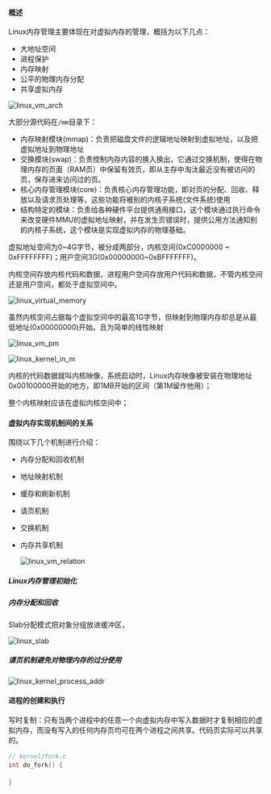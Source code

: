 #### 概述

Linux内存管理主要体现在对虚拟内存的管理，概括为以下几点：

- 大地址空间
- 进程保护
- 内存映射
- 公平的物理内存分配
- 共享虚拟内存

![linux_vm_arch](..\..\pic\linux_vm_arch.png)

大部分源代码在`/mm`目录下：

- 内存映射模块(mmap)：负责把磁盘文件的逻辑地址映射到虚拟地址，以及把虚拟地址到物理地址
- 交换模块(swap)：负责控制内存内容的换入换出，它通过交换机制，使得在物理内存的页面（RAM页）中保留有效页，即从主存中淘汰最近没有被访问的页，保存进来访问过的页。
- 核心内存管理模块(core)：负责核心内存管理功能，即对页的分配、回收、释放以及请求页处理等，这些功能将被别的内核子系统(文件系统)使用
- 结构特定的模块：负责给各种硬件平台提供通用接口，这个模块通过执行命令来改变硬件MMU的虚拟地址映射，并在发生页错误时，提供公用方法通知别的内核子系统，这个模块是实现虚拟内存的物理基础。

虚拟地址空间为0~4G字节，被分成两部分，内核空间(0xC0000000 ~ 0xFFFFFFFF)；用户空间3G(0x00000000~0xBFFFFFFF)。

内核空间存放内核代码和数据，进程用户空间存放用户代码和数据，不管内核空间还是用户空间，都处于虚拟空间中。

![linux_virtual_memory](..\..\pic\linux_virtual_memory.png)

虽然内核空间占据每个虚拟空间中的最高1G字节，但映射到物理内存却总是从最低地址(0x00000000)开始。且为简单的线性映射

![linux_vm_pm](..\..\pic\linux_vm_pm.png)

![linux_kernel_in_m](..\..\pic\linux_kernel_in_m.png)

内核的代码数据就叫内核映像，系统启动时，Linux内存映像被安装在物理地址0x00100000开始的地方，即1MB开始的区间（第1M留作他用）；

整个内核映射应该在虚拟内核空间中；

#### 虚拟内存实现机制间的关系

围绕以下几个机制进行介绍：

- 内存分配和回收机制

- 地址映射机制

- 缓存和刷新机制

- 请页机制

- 交换机制

- 内存共享机制

  ![linux_vm_relation](..\..\pic\linux_vm_relation.png)



##### Linux内存管理初始化



##### 内存分配和回收

Slab分配模式把对象分组放进缓冲区，

![linux_slab](..\..\pic\linux_slab.png)



##### 请页机制避免对物理内存的过分使用

![linux_kernel_process_addr](..\..\pic\linux_kernel_process_addr.png)



#### 进程的创建和执行

写时复制：只有当两个进程中的任意一个向虚拟内存中写入数据时才复制相应的虚拟内存，而没有写入的任何内存页均可在两个进程之间共享。代码页实际可以共享的。

```c
// kernel/fork.c
int do_fork() {
    
}
```











